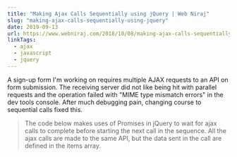 ```yaml
---
title: "Making Ajax Calls Sequentially using jQuery | Web Niraj"
slug: "making-ajax-calls-sequentially-using-jquery"
date: 2019-09-13
url: https://www.webniraj.com/2018/10/08/making-ajax-calls-sequentially-using-jquery/
linkTags:
  - ajax
  - javascript
  - jquery
---
```


A sign-up form I'm working on requires multiple AJAX requests to an API on form submission. The receiving server did not like being hit with parallel requests and the operation failed with "MIME type mismatch errors" in the dev tools console. After much debugging pain, changing course to sequential calls fixed this.

> The code below makes uses of Promises in jQuery to wait for ajax calls to complete before starting the next call in the sequence. All the ajax calls are made to the same API, but the data sent in the call are defined in the items array.
